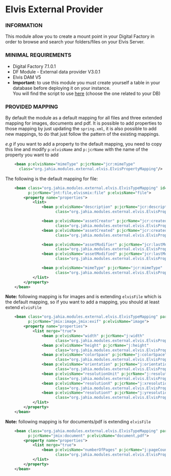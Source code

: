 # Elvis External Provider

### INFORMATION
This module allow you to create a mount point in your Digital Factory in order to browse and search your folders/files on your Elvis Server.

### MINIMAL REQUIREMENTS
* Digital Factory 7.1.0.1
* DF Module - External data provider V3.0.1 
* Elvis DAM V5
* **Important:** to use this module you must create yourself a table in your database before deploying it on your instance.  
You will find the script to use [here](https://github.com/Jahia/elvis-provider/tree/master/src/main/resources/META-INF/db) (choose the one related to your DB)

### PROVIDED MAPPING
By default the module as a default mapping for all files and three extended mapping for images, documents and pdf.
It is possible to add properties to those mapping by just updating the `spring.xml`, it is also possible to add new mappings, to do that just follow the pattern of the existing mappings.

*e.g* if you want to add a property to the default mapping, you need to copy this line and modify `p:elvisName` and `p:jcrName` with the name of the property you want to add
```xml
    <bean p:elvisName="mimeType" p:jcrName="jcr:mimeType"
      class="org.jahia.modules.external.elvis.ElvisPropertyMapping"/>
```

The following is the default mapping for file:
```xml
    <bean class="org.jahia.modules.external.elvis.ElvisTypeMapping" id="elvisFile"
          p:jcrName="jnt:file,elvismix:file" p:elvisName="file">
        <property name="properties">
            <list>
                <bean p:elvisName="description" p:jcrName="jcr:description"
                      class="org.jahia.modules.external.elvis.ElvisPropertyMapping"/>

                <bean p:elvisName="assetCreator" p:jcrName="jcr:createdBy"
                      class="org.jahia.modules.external.elvis.ElvisPropertyMapping"/>
                <bean p:elvisName="assetCreated" p:jcrName="jcr:created"
                      class="org.jahia.modules.external.elvis.ElvisPropertyMapping"/>

                <bean p:elvisName="assetModifier" p:jcrName="jcr:lastModifiedBy"
                      class="org.jahia.modules.external.elvis.ElvisPropertyMapping"/>
                <bean p:elvisName="assetModified" p:jcrName="jcr:lastModified"
                      class="org.jahia.modules.external.elvis.ElvisPropertyMapping"/>

                <bean p:elvisName="mimeType" p:jcrName="jcr:mimeType"
                      class="org.jahia.modules.external.elvis.ElvisPropertyMapping"/>
            </list>
        </property>
    </bean>
```

**Note:** following mapping is for images and is extending `elvisFile` which is the default mapping, so if you want to add a mapping, you should at least extend `elvisFile`
```xml
    <bean class="org.jahia.modules.external.elvis.ElvisTypeMapping" parent="elvisFile" id="elvisImage"
          p:jcrName="jmix:image,jmix:exif" p:elvisName="image">
        <property name="properties">
            <list merge="true">
                <bean p:elvisName="width" p:jcrName="j:width"
                      class="org.jahia.modules.external.elvis.ElvisPropertyMapping"/>
                <bean p:elvisName="height" p:jcrName="j:height"
                      class="org.jahia.modules.external.elvis.ElvisPropertyMapping"/>
                <bean p:elvisName="colorSpace" p:jcrName="j:colorSpace"
                      class="org.jahia.modules.external.elvis.ElvisPropertyMapping"/>
                <bean p:elvisName="orientation" p:jcrName="j:orientation"
                      class="org.jahia.modules.external.elvis.ElvisPropertyMapping"/>
                <bean p:elvisName="resolutionUnit" p:jcrName="j:resolutionUnit"
                      class="org.jahia.modules.external.elvis.ElvisPropertyMapping"/>
                <bean p:elvisName="resolutionX" p:jcrName="j:xresolution"
                      class="org.jahia.modules.external.elvis.ElvisPropertyMapping"/>
                <bean p:elvisName="resolutionY" p:jcrName="j:yresolution"
                      class="org.jahia.modules.external.elvis.ElvisPropertyMapping"/>
            </list>
        </property>
    </bean>
```


**Note:** following mapping is for documents/pdf is extending `elvisFile`
```xml
    <bean class="org.jahia.modules.external.elvis.ElvisTypeMapping" parent="elvisFile" id="elvisDocument"
          p:jcrName="jmix:document" p:elvisName="document,pdf">
        <property name="properties">
            <list merge="true">
                <bean p:elvisName="numberOfPages" p:jcrName="j:pageCount"
                      class="org.jahia.modules.external.elvis.ElvisPropertyMapping"/>
            </list>
        </property>
    </bean>
```